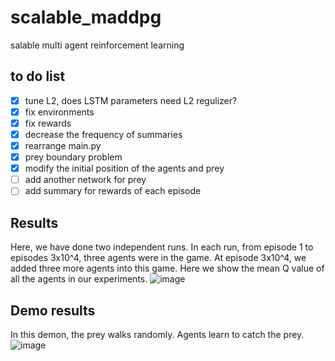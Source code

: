 # scalable_maddpg
salable multi agent reinforcement learning

## to do list
- [x] tune L2, does LSTM parameters need L2 regulizer?
- [x] fix environments
- [x] fix rewards
- [x] decrease the frequency of summaries
- [x] rearrange main.py
- [x] prey boundary problem
- [x] modify the initial position of the agents and prey
- [ ] add another network for prey
- [ ] add summary for rewards of each episode

## Results
Here, we have done two independent runs. In each run, from episode 1 to episodes 3x10^4, three agents were in the game. At episode 3x10^4, we added three more agents into this game. Here we show the mean Q value of all the agents in our experiments. 
![image](https://github.com/livey/scalable_maddpg/blob/master/Notes/fig1.png)

## Demo results
In this demon, the prey walks randomly. Agents learn to catch the prey. 
![image](https://github.com/livey/scalable_maddpg/blob/master/Notes/replay.gif)
